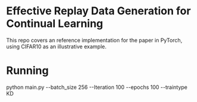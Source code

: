# Effective Replay Data Generation for Continual Learning

This repo covers an reference implementation for the paper in PyTorch, using CIFAR10 as an illustrative example.

# Running
python main.py --batch_size 256 --Iteration 100 --epochs 100 --traintype KD

